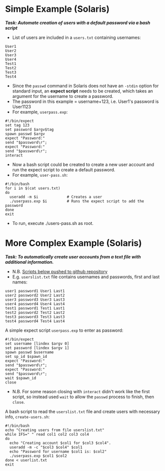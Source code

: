 # Simple Example (Solaris)

***Task: Automate creation of users with a default password via a bash script***

- List of users are included in a `users.txt` containing usernames:

```
User1
User2
User3
User4
Test1
Test2
Test3
Test4
```

- Since the `passwd` command in Solaris does not have an `-stdin` option for standard input, an **expect script** needs to be created, which takes an argument for the username to create a password.
- The password in this example = username+123, i.e. User1's password is User1123
- For example, `userpass.exp`:

```
#!/bin/expect
set tag 123
set password $argv$tag
spawn passwd $argv
expect "Password:"
send "$password\r";
expect "Password:"
send "$password\r";
interact
```

- Now a bash script could be created to create a new user account and run the expect script to create a default password.
- For example, `user-pass.sh`:

```
#!/bin/bash
for i in $(cat users.txt)
do
  useradd -m $i             # Creates a user
  ./userpass.exp $i         # Runs the expect script to add the password
done
exit
```
- To run, execute ./users-pass.sh as root.

# More Complex Example (Solaris)

***Task: To automatically create user accounts from a text file with additional information.***

- N.B. [Scripts below pushed to github repository](https://github.com/gavchan/sol-scripts)
- E.g. `userslist.txt` file contains usernames and passwords, first and last names:

```
user1 password1 User1 Last1
user2 password2 User2 Last2
user3 password3 User3 Last3
user4 password4 User4 Last4
test1 password1 Test1 Last1
test2 password2 Test2 Last2
test3 password3 Test3 Last3
test4 password4 Test4 Last4
```

A simple expect script `userpass.exp` to enter <argv> as password:

```
#!/bin/expect
set username [lindex $argv 0]
set password [lindex $argv 1]
spawn passwd $username
set sp_id $spawn_id
expect "Password:"
send "$password\r";
expect "Password:"
send "$password\r";
wait $spawn_id
close
```
- N.B. For some reason closing with `interact` didn't work like the first script, so instead used `wait` to allow the `passwd` process to finish, then `close`.

A bash script to read the `userslist.txt` file and create users with necessary info, `create-users.sh`:

```
#!/bin/bash
echo "Creating users from file userslist.txt"
while IFS=" " read col1 col2 col3 col4
do
  echo "Creating account $col1 for $col3 $col4".
  useradd -m -c "$col3 $col4" $col1
  echo "Password for username $col1 is: $col2"
  ./userpass.exp $col1 $col2
done < userlist.txt
exit
```
